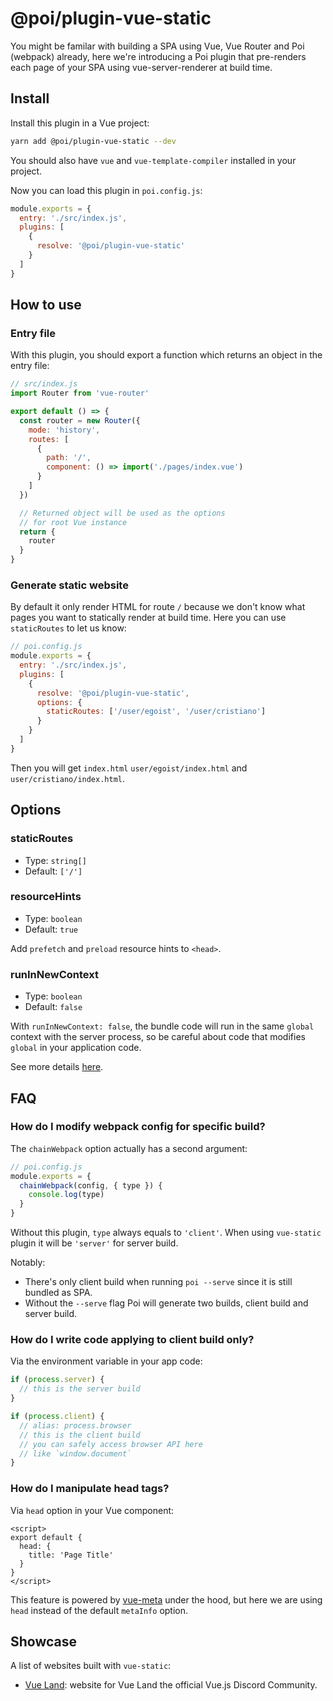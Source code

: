 # @poi/plugin-vue-static

You might be familar with building a SPA using Vue, Vue Router and Poi (webpack) already, here we're introducing a Poi plugin that pre-renders each page of your SPA using vue-server-renderer at build time.

## Install

Install this plugin in a Vue project:

```bash
yarn add @poi/plugin-vue-static --dev
```

You should also have `vue` and `vue-template-compiler` installed in your project.

Now you can load this plugin in `poi.config.js`:

```js
module.exports = {
  entry: './src/index.js',
  plugins: [
    {
      resolve: '@poi/plugin-vue-static'
    }
  ]
}
```

## How to use

### Entry file

With this plugin, you should export a function which returns an object in the entry file:

```js
// src/index.js
import Router from 'vue-router'

export default () => {
  const router = new Router({
    mode: 'history',
    routes: [
      {
        path: '/',
        component: () => import('./pages/index.vue')
      }
    ]
  })

  // Returned object will be used as the options
  // for root Vue instance
  return {
    router
  }
}
```

### Generate static website

By default it only render HTML for route `/` because we don't know what pages you want to statically render at build time. Here you can use `staticRoutes` to let us know:

```js
// poi.config.js
module.exports = {
  entry: './src/index.js',
  plugins: [
    {
      resolve: '@poi/plugin-vue-static',
      options: {
        staticRoutes: ['/user/egoist', '/user/cristiano']
      }
    }
  ]
}
```

Then you will get `index.html` `user/egoist/index.html` and `user/cristiano/index.html`.

## Options

### staticRoutes

- Type: `string[]`
- Default: `['/']`

### resourceHints

- Type: `boolean`
- Default: `true`

Add `prefetch` and `preload` resource hints to `<head>`.

### runInNewContext

- Type: `boolean`
- Default: `false`

With `runInNewContext: false`, the bundle code will run in the same `global` context with the server process, so be careful about code that modifies `global` in your application code.

See more details [here](https://ssr.vuejs.org/api/#runinnewcontext).

## FAQ

### How do I modify webpack config for specific build?

The `chainWebpack` option actually has a second argument:

```js
// poi.config.js
module.exports = {
  chainWebpack(config, { type }) {
    console.log(type)
  }
}
```

Without this plugin, `type` always equals to `'client'`. When using `vue-static` plugin it will be `'server'` for server build.

Notably:

- There's only client build when running `poi --serve` since it is still bundled as SPA.
- Without the `--serve` flag Poi will generate two builds, client build and server build.

### How do I write code applying to client build only?

Via the environment variable in your app code:

```js
if (process.server) {
  // this is the server build
}

if (process.client) {
  // alias: process.browser
  // this is the client build
  // you can safely access browser API here
  // like `window.document`
}
```

### How do I manipulate head tags?

Via `head` option in your Vue component:

```vue
<script>
export default {
  head: {
    title: 'Page Title'
  }
}
</script>
```

This feature is powered by [vue-meta](https://github.com/declandewet/vue-meta) under the hood, but here we are using `head` instead of the default `metaInfo` option.

## Showcase

A list of websites built with `vue-static`:

- [Vue Land](https://vue-land.js.org): website for Vue Land the official Vue.js Discord Community.
